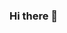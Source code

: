 ### Hi there 👋

<!--
**EthicalMemer/EthicalMemer** is a ✨ _special_ ✨ repository because its `README.md` (this file) appears on your GitHub profile.

Here are some ideas to get you started:

- 🔭 I’m currently working on random coding projects
- 🌱 I’m currently learning python, javascript, cs, etc
- 👯 I’m looking to collaborate on nothing currently
- 🤔 I’m looking for help with nothing currently
- 💬 Ask me about coding stuff
- 📫 How to reach me: currently nothing
- 
-->
